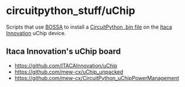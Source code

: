# circuitpython_stuff/uChip

Scripts that use
[BOSSA](https://www.shumatech.com/web/products/bossa)
to install a
[CircuitPython .bin file](https://circuitpython.org/board/uchip)
on the
[Itaca Innovation](https://shop.itaca-innovation.com/)
uChip device.


## Itaca Innovation's uChip board
- https://github.com/ITACAInnovation/uChip
- https://github.com/mew-cx/uChip_unpacked
- https://github.com/mew-cx/CircuitPython_uChipPowerManagement

